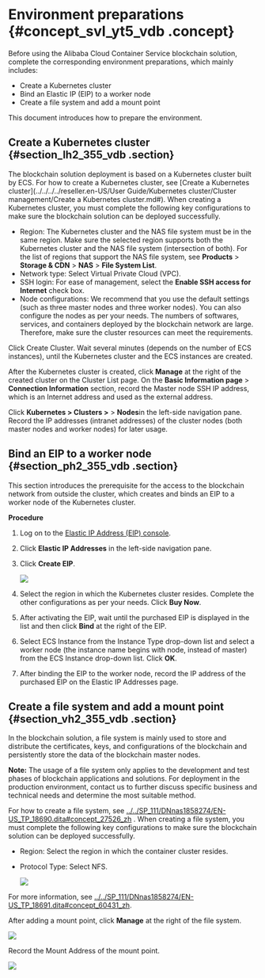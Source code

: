 # Environment preparations {#concept_svl_yt5_vdb .concept}

Before using the Alibaba Cloud Container Service blockchain solution, complete the corresponding environment preparations, which mainly includes:

-   Create a Kubernetes cluster
-   Bind an Elastic IP \(EIP\) to a worker node
-   Create a file system and add a mount point

This document introduces how to prepare the environment.

## Create a Kubernetes cluster {#section_lh2_355_vdb .section}

The blockchain solution deployment is based on a Kubernetes cluster built by ECS. For how to create a Kubernetes cluster, see [Create a Kubernetes cluster](../../../../reseller.en-US/User Guide/Kubernetes cluster/Cluster management/Create a Kubernetes cluster.md#). When creating a Kubernetes cluster, you must complete the following key configurations to make sure the blockchain solution can be deployed successfully.

-   Region: The Kubernetes cluster and the NAS file system must be in the same region. Make sure the selected region supports both the Kubernetes cluster and the NAS file system \(intersection of both\). For the list of regions that support the NAS file system, see **Products** \> **Storage & CDN** \> **NAS** \> **File System List**.
-   Network type: Select Virtual Private Cloud \(VPC\).
-   SSH login: For ease of management, select the **Enable SSH access for Internet** check box.
-   Node configurations: We recommend that you use the default settings \(such as three master nodes and three worker nodes\). You can also configure the nodes as per your needs. The numbers of softwares, services, and containers deployed by the blockchain network are large. Therefore, make sure the cluster resources can meet the requirements.

Click Create Cluster. Wait several minutes \(depends on the number of ECS instances\), until the Kubernetes cluster and the ECS instances are created.

After the Kubernetes cluster is created, click **Manage** at the right of the created cluster on the Cluster List page. On the **Basic Information page** \> **Connection Information** section, record the Master node SSH IP address, which is an Internet address and used as the external address.

Click **Kubernetes \> Clusters \>** \> **Nodes**in the left-side navigation pane. Record the IP addresses \(intranet addresses\) of the cluster nodes \(both master nodes and worker nodes\) for later usage.

## Bind an EIP to a worker node {#section_ph2_355_vdb .section}

This section introduces the prerequisite for the access to the blockchain network from outside the cluster, which creates and binds an EIP to a worker node of the Kubernetes cluster.

**Procedure**

1.  Log on to the [Elastic IP Address \(EIP\) console](https://partners-intl.console.aliyun.com/#/ip).
2.  Click **Elastic IP Addresses** in the left-side navigation pane.
3.  Click **Create EIP**.

    ![](http://static-aliyun-doc.oss-cn-hangzhou.aliyuncs.com/assets/img/16617/15613634529833_en-US.png)

4.  Select the region in which the Kubernetes cluster resides. Complete the other configurations as per your needs. Click **Buy Now**.
5.  After activating the EIP, wait until the purchased EIP is displayed in the list and then click **Bind** at the right of the EIP.
6.  Select ECS Instance from the Instance Type drop-down list and select a worker node \(the instance name begins with node, instead of master\) from the ECS Instance drop-down list. Click **OK**.
7.  After binding the EIP to the worker node, record the IP address of the purchased EIP on the Elastic IP Addresses page.

## Create a file system and add a mount point {#section_vh2_355_vdb .section}

In the blockchain solution, a file system is mainly used to store and distribute the certificates, keys, and configurations of the blockchain and persistently store the data of the blockchain master nodes.

**Note:** The usage of a file system only applies to the development and test phases of blockchain applications and solutions. For deployment in the production environment, contact us to further discuss specific business and technical needs and determine the most suitable method.

For how to create a file system, see [../../SP\_111/DNnas1858274/EN-US\_TP\_18690.dita\#concept\_27526\_zh](../../SP_111/DNnas1858274/EN-US_TP_18690.dita#concept_27526_zh) . When creating a file system, you must complete the following key configurations to make sure the blockchain solution can be deployed successfully.

-   Region: Select the region in which the container cluster resides.
-   Protocol Type: Select NFS.

    ![](http://static-aliyun-doc.oss-cn-hangzhou.aliyuncs.com/assets/img/16617/15613634529835_en-US.png)


For more information, see [../../SP\_111/DNnas1858274/EN-US\_TP\_18691.dita\#concept\_60431\_zh](../../SP_111/DNnas1858274/EN-US_TP_18691.dita#concept_60431_zh).

After adding a mount point, click **Manage** at the right of the file system.

![](http://static-aliyun-doc.oss-cn-hangzhou.aliyuncs.com/assets/img/16617/15613634529836_en-US.png)

Record the Mount Address of the mount point.

![](http://static-aliyun-doc.oss-cn-hangzhou.aliyuncs.com/assets/img/16617/15613634529837_en-US.png)

